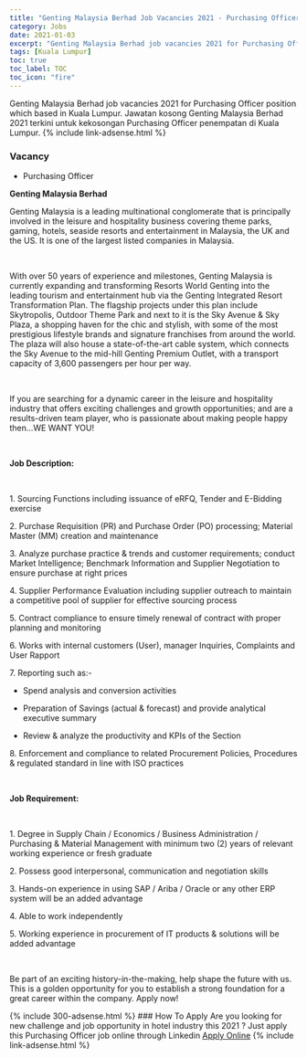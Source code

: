 ```yaml
---
title: "Genting Malaysia Berhad Job Vacancies 2021 - Purchasing Officer" 
category: Jobs 
date: 2021-01-03 
excerpt: "Genting Malaysia Berhad job vacancies 2021 for Purchasing Officer position which based in Kuala Lumpur. Jawatan kosong Genting Malaysia Berhad 2021 terkini untuk kekosongan Purchasing Officer penempatan di Kuala Lumpur" 
tags: [Kuala Lumpur] 
toc: true 
toc_label: TOC 
toc_icon: "fire" 
--- 
```


Genting Malaysia Berhad job vacancies 2021 for Purchasing Officer position which based in Kuala Lumpur. Jawatan kosong Genting Malaysia Berhad 2021 terkini untuk kekosongan Purchasing Officer penempatan di Kuala Lumpur. 
{% include link-adsense.html %} 
### Vacancy 
- Purchasing Officer 
<div><p></p><div><p><b>Genting Malaysia Berhad<br>
</b></p><p></p><p>Genting Malaysia is a leading multinational conglomerate that is principally involved in the leisure and hospitality business covering theme parks, gaming, hotels, seaside resorts and entertainment in Malaysia, the UK and the US. It is one of the largest listed companies in Malaysia.</p><br>
<p></p>
<p>With over 50 years of experience and milestones, Genting Malaysia is currently expanding and transforming Resorts World Genting into the leading tourism and entertainment hub via the Genting Integrated Resort Transformation Plan. The flagship projects under this plan include Skytropolis, Outdoor Theme Park and next to it is the Sky Avenue &amp; Sky Plaza, a shopping haven for the chic and stylish, with some of the most prestigious lifestyle brands and signature franchises from around the world. The plaza will also house a state-of-the-art cable system, which connects the Sky Avenue to the mid-hill Genting Premium Outlet, with a transport capacity of 3,600 passengers per hour per way.</p><br>
<p></p>
<p>If you are searching for a dynamic career in the leisure and hospitality industry that offers exciting challenges and growth opportunities; and are a results-driven team player, who is passionate about making people happy then&#8230;WE WANT YOU!</p><br>
<p></p>
<p><b>Job Description:</b></p><br>
<p></p>
<p>1. Sourcing Functions including issuance of eRFQ, Tender and E-Bidding exercise</p>
<p>2. Purchase Requisition (PR) and Purchase Order (PO) processing; Material Master (MM) creation and maintenance</p>
<p>3. Analyze purchase practice &amp; trends and customer requirements; conduct Market Intelligence; Benchmark Information and Supplier Negotiation to ensure purchase at right prices</p>
<p>4. Supplier Performance Evaluation including supplier outreach to maintain a competitive pool of supplier for effective sourcing process</p>
<p>5. Contract compliance to ensure timely renewal of contract with proper planning and monitoring</p>
<p>6. Works with internal customers (User), manager Inquiries, Complaints and User Rapport</p>
<p>7. Reporting such as:-</p>
<ul><li>Spend analysis and conversion activities</li></ul>
<ul><li>Preparation of Savings (actual &amp; forecast) and provide analytical executive summary</li></ul>
<ul><li>Review &amp; analyze the productivity and KPIs of the Section</li></ul>
<p>8. Enforcement and compliance to related Procurement Policies, Procedures &amp; regulated standard in line with ISO practices</p><br>
<p></p>
<p><b>Job Requirement:</b></p><br>
<p></p>
<p>1. Degree in Supply Chain / Economics / Business Administration / Purchasing &amp; Material Management with minimum two (2) years of relevant working experience or fresh graduate</p>
<p>2. Possess good interpersonal, communication and negotiation skills</p>
<p>3. Hands-on experience in using SAP / Ariba / Oracle or any other ERP system will be an added advantage</p>
<p>4. Able to work independently</p>
<p>5. Working experience in procurement of IT products &amp; solutions will be added advantage</p><br>
<p></p>
<p>Be part of an exciting history-in-the-making, help shape the future with us. This is a golden opportunity for you to establish a strong foundation for a great career within the company. Apply now!</p></div></div> 
{% include 300-adsense.html %} 
### How To Apply 
Are you looking for new challenge and job opportunity in hotel industry this 2021 ?
Just apply this Purchasing Officer job online through Linkedin 
<a href="https://malaysia.indeed.com/viewjob?jk=a6b1eac90c168ff1" class="btn btn--info" target="_blank" rel="nofollow noopenner">Apply Online</a> 
{% include link-adsense.html %} 